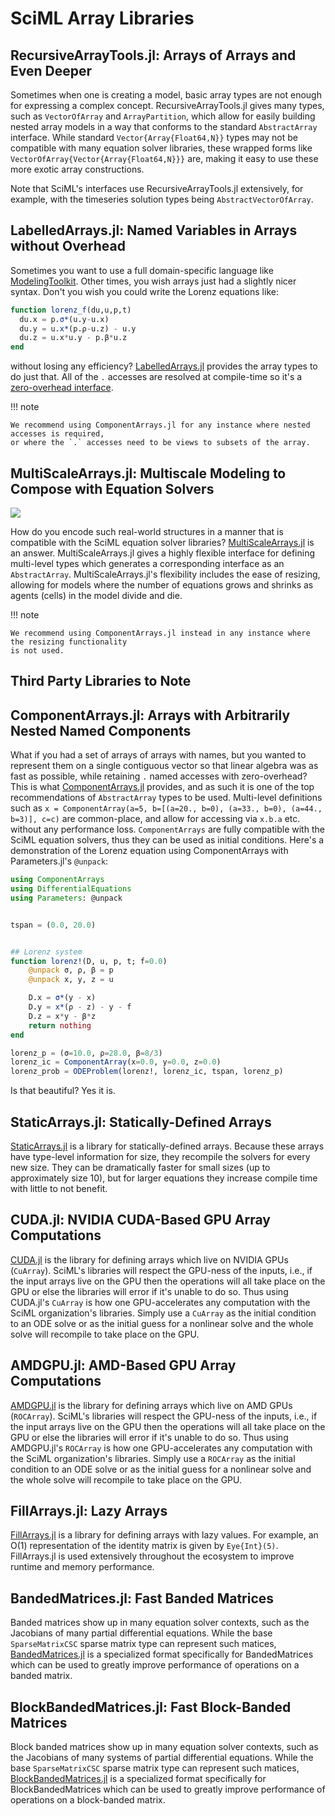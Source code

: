 # SciML Array Libraries

## RecursiveArrayTools.jl: Arrays of Arrays and Even Deeper

Sometimes when one is creating a model, basic array types are not enough for expressing
a complex concept. RecursiveArrayTools.jl gives many types, such as `VectorOfArray` and
`ArrayPartition`, which allow for easily building nested array models in a way that
conforms to the standard `AbstractArray` interface. While standard `Vector{Array{Float64,N}}`
types may not be compatible with many equation solver libraries, these wrapped forms like
`VectorOfArray{Vector{Array{Float64,N}}}` are, making it easy to use these more exotic
array constructions.

Note that SciML's interfaces use RecursiveArrayTools.jl extensively, for example, with
the timeseries solution types being `AbstractVectorOfArray`.

## LabelledArrays.jl: Named Variables in Arrays without Overhead

Sometimes you want to use a full domain-specific language like
[ModelingToolkit](https://github.com/SciML/ModelingToolkit.jl). Other times, you wish arrays
just had a slightly nicer syntax. Don't you wish you could write the Lorenz equations like:

```julia
function lorenz_f(du,u,p,t)
  du.x = p.σ*(u.y-u.x)
  du.y = u.x*(p.ρ-u.z) - u.y
  du.z = u.x*u.y - p.β*u.z
end
```

without losing any efficiency? [LabelledArrays.jl](https://github.com/SciML/LabelledArrays.jl)
provides the array types to do just that. All of the `.` accesses are resolved at compile-time
so it's a [zero-overhead interface](https://www.stochasticlifestyle.com/zero-cost-abstractions-in-julia-indexing-vectors-by-name-with-labelledarrays/).

!!! note

    We recommend using ComponentArrays.jl for any instance where nested accesses is required,
    or where the `.` accesses need to be views to subsets of the array.

## MultiScaleArrays.jl: Multiscale Modeling to Compose with Equation Solvers

![](https://user-images.githubusercontent.com/1814174/27211626-79fe1b9a-520f-11e7-87f1-1cb33da91609.PNG)

How do you encode such real-world structures in a manner that is compatible with the SciML
equation solver libraries? [MultiScaleArrays.jl](https://github.com/SciML/MultiScaleArrays.jl) is
an answer. MultiScaleArrays.jl gives a highly flexible interface for defining multi-level types
which generates a corresponding interface as an `AbstractArray`. MultiScaleArrays.jl's flexibility
includes the ease of resizing, allowing for models where the number of equations grows and shrinks
as agents (cells) in the model divide and die.

!!! note

    We recommend using ComponentArrays.jl instead in any instance where the resizing functionality
    is not used.

## Third Party Libraries to Note

## ComponentArrays.jl: Arrays with Arbitrarily Nested Named Components

What if you had a set of arrays of arrays with names, but you wanted to represent them on a single
contiguous vector so that linear algebra was as fast as possible, while retaining `.` named accesses
with zero-overhead? This is what [ComponentArrays.jl](https://github.com/jonniedie/ComponentArrays.jl)
provides, and as such it is one of the top recommendations of `AbstractArray` types to be used.
Multi-level definitions such as `x = ComponentArray(a=5, b=[(a=20., b=0), (a=33., b=0), (a=44., b=3)], c=c)`
are common-place, and allow for accessing via `x.b.a` etc. without any performance loss. `ComponentArrays`
are fully compatible with the SciML equation solvers, thus they can be used as initial conditions. Here's a
demonstration of the Lorenz equation using ComponentArrays with Parameters.jl's `@unpack`:

```julia
using ComponentArrays
using DifferentialEquations
using Parameters: @unpack


tspan = (0.0, 20.0)


## Lorenz system
function lorenz!(D, u, p, t; f=0.0)
    @unpack σ, ρ, β = p
    @unpack x, y, z = u

    D.x = σ*(y - x)
    D.y = x*(ρ - z) - y - f
    D.z = x*y - β*z
    return nothing
end

lorenz_p = (σ=10.0, ρ=28.0, β=8/3)
lorenz_ic = ComponentArray(x=0.0, y=0.0, z=0.0)
lorenz_prob = ODEProblem(lorenz!, lorenz_ic, tspan, lorenz_p)
```

Is that beautiful? Yes it is.

## StaticArrays.jl: Statically-Defined Arrays

[StaticArrays.jl](https://github.com/JuliaArrays/StaticArrays.jl) is a library for statically-defined
arrays. Because these arrays have type-level information for size, they recompile the solvers
for every new size. They can be dramatically faster for small sizes (up to approximately size 10),
but for larger equations they increase compile time with little to not benefit.

## CUDA.jl: NVIDIA CUDA-Based GPU Array Computations

[CUDA.jl](https://github.com/JuliaGPU/CUDA.jl) is the library for defining arrays which
live on NVIDIA GPUs (`CuArray`). SciML's libraries will respect the GPU-ness of the inputs, i.e.,
if the input arrays live on the GPU then the operations will all take place on the GPU
or else the libraries will error if it's unable to do so. Thus using CUDA.jl's `CuArray` is
how one GPU-accelerates any computation with the SciML organization's libraries. Simply use
a `CuArray` as the initial condition to an ODE solve or as the initial guess for a nonlinear
solve and the whole solve will recompile to take place on the GPU.

## AMDGPU.jl: AMD-Based GPU Array Computations

[AMDGPU.jl](https://github.com/JuliaGPU/AMDGPU.jl) is the library for defining arrays which
live on AMD GPUs (`ROCArray`). SciML's libraries will respect the GPU-ness of the inputs, i.e.,
if the input arrays live on the GPU then the operations will all take place on the GPU
or else the libraries will error if it's unable to do so. Thus using AMDGPU.jl's `ROCArray` is
how one GPU-accelerates any computation with the SciML organization's libraries. Simply use
a `ROCArray` as the initial condition to an ODE solve or as the initial guess for a nonlinear
solve and the whole solve will recompile to take place on the GPU.

## FillArrays.jl: Lazy Arrays

[FillArrays.jl](https://github.com/JuliaArrays/FillArrays.jl) is a library for defining arrays
with lazy values. For example, an O(1) representation of the identity matrix is given by
`Eye{Int}(5)`. FillArrays.jl is used extensively throughout the ecosystem to improve runtime
and memory performance.

## BandedMatrices.jl: Fast Banded Matrices

Banded matrices show up in many equation solver contexts, such as the Jacobians of many
partial differential equations. While the base `SparseMatrixCSC` sparse matrix type can
represent such matices, [BandedMatrices.jl](https://github.com/JuliaMatrices/BandedMatrices.jl)
is a specialized format specifically for BandedMatrices which can be used to greatly
improve performance of operations on a banded matrix.

## BlockBandedMatrices.jl: Fast Block-Banded Matrices

Block banded matrices show up in many equation solver contexts, such as the Jacobians of many
systems of partial differential equations. While the base `SparseMatrixCSC` sparse matrix type can
represent such matices, [BlockBandedMatrices.jl](https://github.com/JuliaMatrices/BlockBandedMatrices.jl)
is a specialized format specifically for BlockBandedMatrices which can be used to greatly
improve performance of operations on a block-banded matrix.

